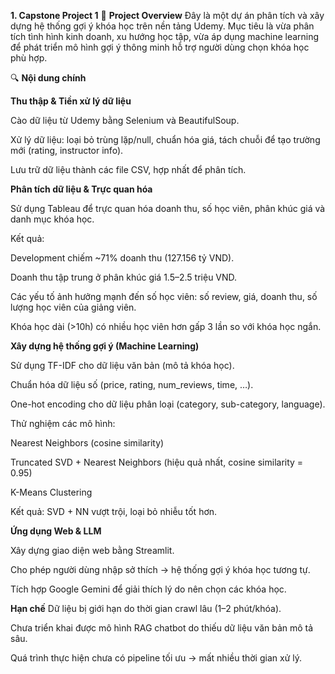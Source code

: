 **1. Capstone Project 1**
📌 **Project Overview**
Đây là một dự án phân tích và xây dựng hệ thống gợi ý khóa học trên nền tảng Udemy. Mục tiêu là vừa phân tích tình hình kinh doanh, xu hướng học tập, vừa áp dụng machine learning để phát triển mô hình gợi ý thông minh hỗ trợ người dùng chọn khóa học phù hợp.

🔍 **Nội dung chính**

**Thu thập & Tiền xử lý dữ liệu**

Cào dữ liệu từ Udemy bằng Selenium và BeautifulSoup.

Xử lý dữ liệu: loại bỏ trùng lặp/null, chuẩn hóa giá, tách chuỗi để tạo trường mới (rating, instructor info).

Lưu trữ dữ liệu thành các file CSV, hợp nhất để phân tích.

**Phân tích dữ liệu & Trực quan hóa**

Sử dụng Tableau để trực quan hóa doanh thu, số học viên, phân khúc giá và danh mục khóa học.

Kết quả:

Development chiếm ~71% doanh thu (127.156 tỷ VND).

Doanh thu tập trung ở phân khúc giá 1.5–2.5 triệu VND.

Các yếu tố ảnh hưởng mạnh đến số học viên: số review, giá, doanh thu, số lượng học viên của giảng viên.

Khóa học dài (>10h) có nhiều học viên hơn gấp 3 lần so với khóa học ngắn.

**Xây dựng hệ thống gợi ý (Machine Learning)**

Sử dụng TF-IDF cho dữ liệu văn bản (mô tả khóa học).

Chuẩn hóa dữ liệu số (price, rating, num_reviews, time, …).

One-hot encoding cho dữ liệu phân loại (category, sub-category, language).

Thử nghiệm các mô hình:

Nearest Neighbors (cosine similarity)

Truncated SVD + Nearest Neighbors (hiệu quả nhất, cosine similarity = 0.95)

K-Means Clustering

Kết quả: SVD + NN vượt trội, loại bỏ nhiễu tốt hơn.

**Ứng dụng Web & LLM**

Xây dựng giao diện web bằng Streamlit.

Cho phép người dùng nhập sở thích → hệ thống gợi ý khóa học tương tự.

Tích hợp Google Gemini để giải thích lý do nên chọn các khóa học.

**Hạn chế**
Dữ liệu bị giới hạn do thời gian crawl lâu (1–2 phút/khóa).

Chưa triển khai được mô hình RAG chatbot do thiếu dữ liệu văn bản mô tả sâu.

Quá trình thực hiện chưa có pipeline tối ưu → mất nhiều thời gian xử lý.
